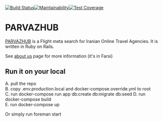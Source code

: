 [![Build Status](https://travis-ci.org/sizief/parvazhub.svg?branch=master)](https://travis-ci.org/sizief/parvazhub)[![Maintainability](https://api.codeclimate.com/v1/badges/82b1750afce7d8a317d0/maintainability)](https://codeclimate.com/github/sizief/parvazhub/maintainability)[![Test Coverage](https://api.codeclimate.com/v1/badges/82b1750afce7d8a317d0/test_coverage)](https://codeclimate.com/github/sizief/parvazhub/test_coverage)
  
  
# PARVAZHUB
[PARVAZHUB](https://parvazhub.com) is a Flight meta search for Iranian Online Travel Agencies. It is written in Ruby on Rails.  

See [about us](https://parvazhub.com/us) page for more information (it's in Farsi)


## Run it on your local 
A. pull the repo  
B. copy .env.production.local and docker-compose.override.yml to root  
C. run docker-compose run app db:create db:migrate db:seed
D. run docker-compose build  
E. run docker-compose up  

  
Or simply run foreman start